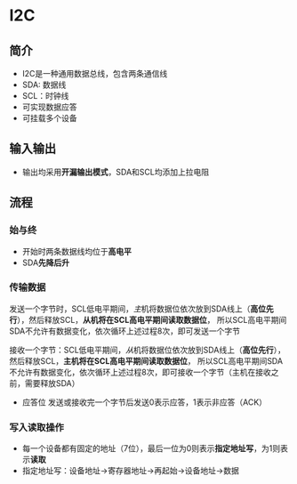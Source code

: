 # I2C
## 简介
- I2C是一种通用数据总线，包含两条通信线
- SDA: 数据线
- SCL：时钟线
- 可实现数据应答
- 可挂载多个设备
## 输入输出
- 输出均采用**开漏输出模式**，SDA和SCL均添加上拉电阻
## 流程
### 始与终
- 开始时两条数据线均位于**高电平**
- SDA**先降后升**
### 传输数据
发送一个字节时，SCL低电平期间，*主*机将数据位依次放到SDA线上（**高位先行**），然后释放SCL，**从机将在SCL高电平期间读取数据位**，
所以SCL高电平期间SDA不允许有数据变化，依次循环上述过程8次，即可发送一个字节

接收一个字节：SCL低电平期间，*从*机将数据位依次放到SDA线上（**高位先行**），然后释放SCL，**主机将在SCL高电平期间读取数据位**，
所以SCL高电平期间SDA不允许有数据变化，依次循环上述过程8次，即可接收一个字节（主机在接收之前，需要释放SDA）
- 应答位 发送或接收完一个字节后发送0表示应答，1表示非应答（ACK）
### 写入读取操作
- 每一个设备都有固定的地址（7位），最后一位为0则表示**指定地址写**，为1则表示**读取**
- 指定地址写：设备地址->寄存器地址->再起始->设备地址->数据
